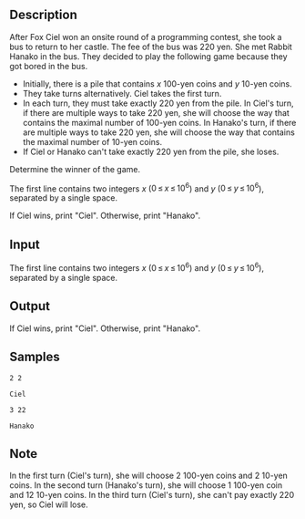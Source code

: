 ## Description

<div><p>After Fox Ciel won an onsite round of a programming contest, she took a bus to return to her castle. The fee of the bus was 220 yen. She met Rabbit Hanako in the bus. They decided to play the following game because they got bored in the bus.</p><ul> <li> Initially, there is a pile that contains <span class="tex-span"><i>x</i></span> 100-yen coins and <span class="tex-span"><i>y</i></span> 10-yen coins. </li><li> They take turns alternatively. Ciel takes the first turn. </li><li> In each turn, they must take exactly 220 yen from the pile. In Ciel's turn, if there are multiple ways to take 220 yen, she will choose the way that contains the maximal number of 100-yen coins. In Hanako's turn, if there are multiple ways to take 220 yen, she will choose the way that contains the maximal number of 10-yen coins. </li><li> If Ciel or Hanako can't take exactly 220 yen from the pile, she loses. </li></ul><p> </p><p>Determine the winner of the game.</p></div><div class="input-specification"><p>The first line contains two integers <span class="tex-span"><i>x</i></span> (<span class="tex-span">0 ≤ <i>x</i> ≤ 10<sup class="upper-index">6</sup></span>) and <span class="tex-span"><i>y</i></span> (<span class="tex-span">0 ≤ <i>y</i> ≤ 10<sup class="upper-index">6</sup></span>), separated by a single space.</p></div><div class="output-specification"><p>If Ciel wins, print "<span class="tex-font-style-tt">Ciel</span>". Otherwise, print "<span class="tex-font-style-tt">Hanako</span>".</p></div>


## Input

<p>The first line contains two integers <span class="tex-span"><i>x</i></span> (<span class="tex-span">0 ≤ <i>x</i> ≤ 10<sup class="upper-index">6</sup></span>) and <span class="tex-span"><i>y</i></span> (<span class="tex-span">0 ≤ <i>y</i> ≤ 10<sup class="upper-index">6</sup></span>), separated by a single space.</p>


## Output

<p>If Ciel wins, print "<span class="tex-font-style-tt">Ciel</span>". Otherwise, print "<span class="tex-font-style-tt">Hanako</span>".</p>


## Samples

```input1
2 2

```

```output1
Ciel

```






```input2
3 22

```

```output2
Hanako

```




## Note

<p>In the first turn (Ciel's turn), she will choose 2 100-yen coins and 2 10-yen coins. In the second turn (Hanako's turn), she will choose 1 100-yen coin and 12 10-yen coins. In the third turn (Ciel's turn), she can't pay exactly 220 yen, so Ciel will lose.</p>

